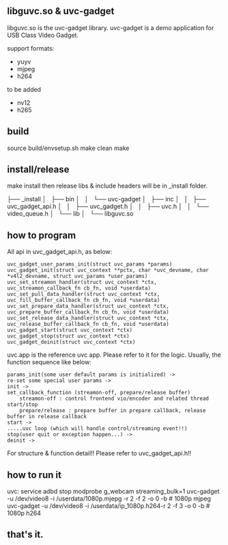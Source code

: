 ## libguvc.so & uvc-gadget
libguvc.so is the uvc-gadget library.
uvc-gadget is a demo application for USB Class Video Gadget.

support formats:
- yuyv
- mjpeg
- h264

to be added
- nv12
- h265

## build
source build/envsetup.sh
make clean
make

## install/release
make install
then release libs & include headers will be in _install folder.

├── _install
│   ├── bin
│   │   └── uvc-gadget
│   ├── inc
│   │   ├── uvc_gadget_api.h
│   │   ├── uvc_gadget.h
│   │   ├── uvc.h
│   │   └── video_queue.h
│   └── lib
│       └── libguvc.so

## how to program
All api in uvc_gadget_api.h, as below:

    uvc_gadget_user_params_init(struct uvc_params *params)
    uvc_gadget_init(struct uvc_context **pctx, char *uvc_devname, char *v4l2_devname, struct uvc_params *user_params)
    uvc_set_streamon_handler(struct uvc_context *ctx, uvc_streamon_callback_fn cb_fn, void *userdata)
    uvc_set_pull_data_handler(struct uvc_context *ctx, uvc_fill_buffer_callback_fn cb_fn, void *userdata)
    uvc_set_prepare_data_handler(struct uvc_context *ctx, uvc_prepare_buffer_callback_fn cb_fn, void *userdata)
    uvc_set_release_data_handler(struct uvc_context *ctx, uvc_release_buffer_callback_fn cb_fn, void *userdata)
    uvc_gadget_start(struct uvc_context *ctx)
    uvc_gadget_stop(struct uvc_context *ctx)
    uvc_gadget_deinit(struct uvc_context *ctx)

uvc.app is the reference uvc app. Please refer to it for the logic.
    Usually, the function sequence like below:

    params_init(some user default params is initialized) -> 
    re-set some special user params ->
    init ->
    set_callback_function (streamon-off, prepare/release buffer)
        streamon-off : control frontend vio/encoder and related thread start/stop
        prepare/release : prepare buffer in prepare callback, release buffer in release callback
    start ->
    .....uvc loop (which will handle control/streaming event!!)
    stop(user quit or exception happen...) -> 
    deinit ->

For structure & function detail!! Please refer to uvc_gadget_api.h!!

## how to run it
uvc:
service adbd stop
modprobe g_webcam streaming_bulk=1
uvc-gadget -u /dev/video8 -i /userdata/1080p.mjepg -r 2 -f 2 -o 0 -b  # 1080p mjpeg
uvc-gadget -u /dev/video8 -i /userdata/ip_1080p.h264-r 2 -f 3 -o 0 -b  # 1080p h264

## that's it.
